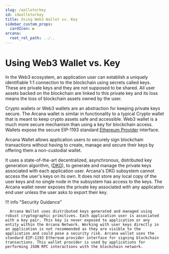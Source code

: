 ```yaml
---
slug: /walletorkey
id: idwalletorkey
title: Using Web3 Wallet vs. Key
sidebar_custom_props:
  cardIcon: ▶️
arcana:
  root_rel_path: ../..
---
```


# Using Web3 Wallet vs. Key

In the Web3 ecosystem, an application user can establish a uniquely identifiable 1:1 connection to the blockchain using secrets called keys. These are private keys and they are not supposed to be shared. All user assets backed on the blockchain are linked to this private key and its loss means the loss of blockchain assets owned by the user. 

Crypto wallets or Web3 wallets are an abstraction for keeping private keys secure. The Arcana wallet is similar in functionality to a typical Crypto wallet that is meant to keep crypto assets safe and accessible. Web3 wallet is a much more secure mechanism than using a key for blockchain access. Wallets expose the secure EIP-1193 standard [Ethereum Provider](https://docs.ethers.io/v5/api/providers/) interface. 

Arcana Wallet allows application users to securely sign blockchain transactions without having to create, manage and secure their keys by offering them a non-custodial wallet. 

It uses a state-of-the-art decentralized, asynchronous, distributed key generation algorithm, ([DKG]({{page.meta.arcana.root_rel_path}}/concepts/dkg/index.md)), to generate and manage the private keys associated with each application user. Arcana's DKG subsystem cannot access the user's keys on its own. It does not store any local copy of the user keys and no single node in the subsystem has access to the keys. The Arcana wallet never exposes the private key associated with any application end user unless the user asks to export their key.

!!! info "Security Guidance"

      Arcana Wallet uses distributed keys generated and managed using robust cryptographic primitives. Each application user is associated with a key pair. This key is never exposed to application or any entity within the Arcana Network. Working with user keys directly in an application is not recommended as they are visible to the application and could pose a security risk. Arcana wallet uses the standard EIP-1193 Ethereum provider interface for signing blockchain transactions. This wallet provider is used by applications for performing JSON RPC interactions with the blockchain network. 
